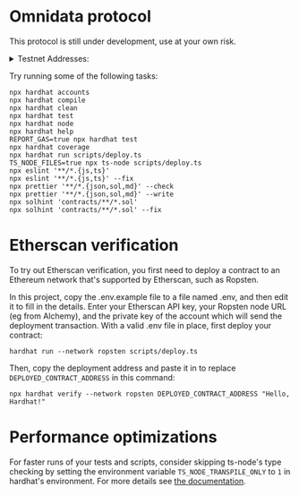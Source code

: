 # Omnidata protocol

This protocol is still under development, use at your own risk.


<details>
  <summary>Testnet Addresses:</summary>
  
  |   Chain Name   |         Omnidata Gateway Contract            |                Oracle Contract               |                OmniNFT Contract              |
  | :------------: | :------------------------------------------: | :------------------------------------------: | :------------------------------------------: |
  |  Avax Testnet  | `0xb87EaDc8D4fd1E407b33dE306De2BCc7eeb54d1b` | `0x486477a1c32CDFc60431B27A3EA19c7b9cAe8b0f` | `0x8bA1c88100726E56e5Fe38c6004f2659414ECF03` |
  |     Kovan      | `0xf986D9bb6067d686619eb559eae5D4296c66d2a0` | `0x59363B0a8229Ba2dA5FBEf6D36f899351F606a09` | `0x3f9DB3ec8D277C89B0eF6eDf817229F4d58aC649` |
  |    Mumbai      | `0xe618176813A7328CF2015730bd83e2AE2Db48878` | `0xb87EaDc8D4fd1E407b33dE306De2BCc7eeb54d1b` | `0x486477a1c32CDFc60431B27A3EA19c7b9cAe8b0f` |
  |  BNB Testnet   | `0xb87EaDc8D4fd1E407b33dE306De2BCc7eeb54d1b` | `0xe618176813A7328CF2015730bd83e2AE2Db48878` | `0x486477a1c32CDFc60431B27A3EA19c7b9cAe8b0f` |
  
</details>



Try running some of the following tasks:

```shell
npx hardhat accounts
npx hardhat compile
npx hardhat clean
npx hardhat test
npx hardhat node
npx hardhat help
REPORT_GAS=true npx hardhat test
npx hardhat coverage
npx hardhat run scripts/deploy.ts
TS_NODE_FILES=true npx ts-node scripts/deploy.ts
npx eslint '**/*.{js,ts}'
npx eslint '**/*.{js,ts}' --fix
npx prettier '**/*.{json,sol,md}' --check
npx prettier '**/*.{json,sol,md}' --write
npx solhint 'contracts/**/*.sol'
npx solhint 'contracts/**/*.sol' --fix
```

# Etherscan verification

To try out Etherscan verification, you first need to deploy a contract to an Ethereum network that's supported by Etherscan, such as Ropsten.

In this project, copy the .env.example file to a file named .env, and then edit it to fill in the details. Enter your Etherscan API key, your Ropsten node URL (eg from Alchemy), and the private key of the account which will send the deployment transaction. With a valid .env file in place, first deploy your contract:

```shell
hardhat run --network ropsten scripts/deploy.ts
```

Then, copy the deployment address and paste it in to replace `DEPLOYED_CONTRACT_ADDRESS` in this command:

```shell
npx hardhat verify --network ropsten DEPLOYED_CONTRACT_ADDRESS "Hello, Hardhat!"
```

# Performance optimizations

For faster runs of your tests and scripts, consider skipping ts-node's type checking by setting the environment variable `TS_NODE_TRANSPILE_ONLY` to `1` in hardhat's environment. For more details see [the documentation](https://hardhat.org/guides/typescript.html#performance-optimizations).
